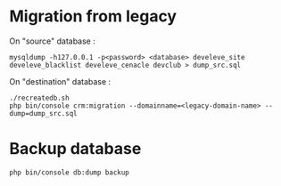 # Migration from legacy

On "source" database :

```
mysqldump -h127.0.0.1 -p<password> <database> develeve_site develeve_blacklist develeve_cenacle devclub > dump_src.sql
```

On "destination" database :

```
./recreatedb.sh
php bin/console crm:migration --domainname=<legacy-domain-name> --dump=dump_src.sql
```


# Backup database

```
php bin/console db:dump backup
```
